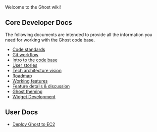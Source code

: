 Welcome to the Ghost wiki!


## Core Developer Docs
The following documents are intended to provide all the information you need for working with the Ghost code base.

* [Code standards](wiki/Code-standards) 
* [Git workflow](wiki/Git-workflow)
* [Intro to the code base](wiki/Code-Structure)
* [User stories](wiki/User-Stories)
* [Tech architecture vision](wiki/Tech-architecture-vision)
* [Roadmap](wiki/Roadmap)
* [Working features](wiki/Working-Features)
* [Feature details & discussion](wiki/Feature-details)
* [Ghost theming](wiki/Ghost-Theming)
* [Widget Development](wiki/Widget-Documentation)

## User Docs
* [Deploy Ghost to EC2](wiki/Deploy-Ghost-to-EC2)
